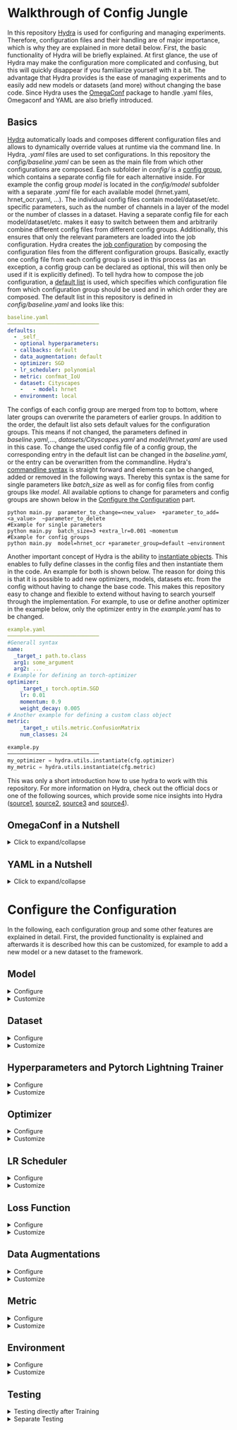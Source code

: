 # Walkthrough of Config Jungle

In this repository [Hydra](https://hydra.cc/) is used for configuring and managing experiments.
Therefore, configuration files and their handling are of major importance, which is why they are explained in more detail below.
First, the basic functionality of Hydra will be briefly explained. 
At first glance, the use of Hydra may make the configuration more complicated and confusing, but this will quickly disappear if you familiarize yourself with it a bit.
The advantage that Hydra provides is the ease of managing experiments and to easily add new models or datasets (and more) without changing the base code.
Since Hydra uses the [OmegaConf](https://omegaconf.readthedocs.io/en/2.1_branch/) package to handle .yaml files, Omegaconf and YAML are also briefly introduced.

## Basics

[Hydra](https://hydra.cc/) automatically loads and composes different configuration files and allows to dynamically override values at runtime via the command line.
In Hydra, *.yaml* files are used to set configurations. 
In this repository the *config/baseline.yaml* can be seen as the main file from which other configurations are composed.
Each subfolder in *config/* is a [config group](https://hydra.cc/docs/tutorials/basic/your_first_app/config_groups/), which contains a separate config file for each alternative inside.
For example the config group *model* is located in the *config/model* subfolder with a separate *.yaml* file for each available model (hrnet.yaml, hrnet_ocr.yaml, ...).
The individual config files contain model/dataset/etc. specific parameters, such as the number of channels in a layer of the model or the number of classes in a dataset.
Having a separate config file for each model/dataset/etc. makes it easy to switch between them and arbitrarily combine different config files from different config groups.
Additionally, this ensures that only the relevant parameters are loaded into the job configuration.
Hydra creates the [job configuration](https://hydra.cc/docs/1.0/configure_hydra/job/) by composing the configuration files from the different configuration groups.
Basically, exactly one config file from each config group is used in this process 
(as an exception, a config group can be declared as optional, this will then only be used if it is explicitly defined).
To tell hydra how to compose the job configuration, a [default list](https://hydra.cc/docs/tutorials/basic/your_first_app/defaults/) is used, which specifies which configuration file from which configuration group should be used and in which order they are composed.
The default list in this repository is defined in *config/baseline.yaml* and looks like this:
````yaml
baseline.yaml
─────────────────────────────
defaults:
  - _self_
  - optional hyperparameters:
  - callbacks: default
  - data_augmentation: default
  - optimizer: SGD
  - lr_scheduler: polynomial
  - metric: confmat_IoU
  - dataset: Cityscapes
    -   - model: hrnet
  - environment: local
````
The configs of each config group are merged from top to bottom, where later groups can overwrite the parameters of earlier groups.
In addition to the order, the default list also sets default values for the configuration groups.
This means if not changed, the parameters defined in *baseline.yaml*,..., *datasets/Cityscapes.yaml* and *model/hrnet.yaml* are used in this case.
To change the used config file of a config group, the corresponding entry in the default list can be changed in the *baseline.yaml*, or the entry can be overwritten from the commandline.
Hydra's [commandline syntax](https://hydra.cc/docs/advanced/override_grammar/basic/#working-with-your-shell) is straight forward and elements can be changed, added or removed in the following ways.
Thereby this syntax is the same for single parameters like *batch_size* as well as for config files from config groups like *model*.
All available options to change for parameters and config groups are shown below in the [Configure the Configuration](#configure-the-configuration) part.
````shell
python main.py  parameter_to_change=<new_value>  +parameter_to_add=<a_value>  ~parameter_to_delete
#Example for single parameters
python main.py  batch_size=3 +extra_lr=0.001 ~momentum
#Example for config groups
python main.py  model=hrnet_ocr +parameter_group=default ~environment   
````
Another important concept of Hydra is the ability to [instantiate objects](https://hydra.cc/docs/advanced/instantiate_objects/overview/).
This enables to fully define classes in the config files and then instantiate them in the code.
An example for both is shown below.
The reason for doing this is that it is possible to add new optimizers, models, datasets etc. from the config without having to change the base code.
This makes this repository easy to change and flexible to extend without having to search yourself through the implementation.
For example, to use or define another optimizer in the example below, only the optimizer entry in the *example.yaml* has to be changed.
````yaml
example.yaml
─────────────────────────────
#Generall syntax
name:
  _target_: path.to.class
  arg1: some_argument
  arg2: ...
# Example for defining an torch-optimizer
optimizer:
    _target_: torch.optim.SGD
    lr: 0.01
    momentum: 0.9
    weight_decay: 0.005
# Another example for defining a custom class object
metric:
    _target_: utils.metric.ConfusionMatrix
    num_classes: 24
````

````py
example.py
─────────────────────────────
my_optimizer = hydra.utils.instantiate(cfg.optimizer)
my_metric = hydra.utils.instantiate(cfg.metric)
````

This was only a short introduction how to use hydra to work with this repository.
For more information on Hydra, check out the official docs or one of the following sources, which provide some nice insights into Hydra
([source1](https://github.com/lkhphuc/lightning-hydra-template),
[source2](https://www.sscardapane.it/tutorials/hydra-tutorial/),
[source3](https://towardsdatascience.com/complete-tutorial-on-how-to-use-hydra-in-machine-learning-projects-1c00efcc5b9b) and 
[source4](https://github.com/ashleve/lightning-hydra-template)).

## OmegaConf in a Nutshell

<details><summary>Click to expand/collapse</summary>
<p>

Hydra uses the package [OmegaConf](https://omegaconf.readthedocs.io/en/2.1_branch/) to handle *.yaml* files.
OnegaConf gives a lot of possibilities to work with *.yaml* files, but since hydra manages this for you in the background you do not need much of it for a basic use.
If you need further functionality, for example if you manually want to load or save files look 
at the official [OmegaConf docs](https://omegaconf.readthedocs.io/en/2.1_branch/).
The [**Access and Manipulation**](https://omegaconf.readthedocs.io/en/latest/usage.html#access-and-manipulation) of the cfg in python is straight forward:
````yaml
example.yaml
─────────────────────────────
Parameters:
  lr: 0.01
  epochs: 100
  whatever: 
  - 42
  - ...
````
````python3
main.py
─────────────────────────────
from omegaconf import OmegaConf
...
#For the example load the cfg manually, which is normally done automatically by hydra
cfg = OmegaConf.load("example.yaml") 

#Access over object and dictionary style
lr = cfg.Parameters.lr
lr = cfg["Parameters"]["lr"]

#Manipulation in the same way
cfg.Parameters.epochs = 300
cfg["Parameters"]["epochs"] = 300

#The same goes for accessing lists
x = cfg.Parameters.whatever[0]
````
[**Variable interpolation**](https://omegaconf.readthedocs.io/en/latest/usage.html#variable-interpolation) is another important concept of Hydra and Omegaconf.
When defining config files the situation will occur that variables from other config files are needed.
For example for defining the last layer of a model, the number of classes, which is defined in the specific dataset configs, may be needed.
Therefore, variable interpolation is used, which can be seen as a link to a position in the config, that is resolved at runtime.
Therefore, the variable is resolved from the dataset which used the current job and no conflicts occur between different dataset configs and the model config.
Variable interpolation is done with the following syntax:``${path.to.another.node.in.the.config}``.
and in that case the value will be the value of that node.
````yaml
dataset/a_dataset.yaml
─────────────────────────────
#@package _global_
...
dataset:
  num_classes: 24
````
````yaml
model/a_model.yaml
─────────────────────────────
#@package _global_
...
num_output_classes: ${dataset.number_classes}      #num_output_classes will have the value 24 at runtime
````
</p>
</details>

## YAML in a Nutshell

<details><summary>Click to expand/collapse</summary>
<p>

This is only a short introduction to YAML and only shows its basic syntax. This should be enough for defining your own yaml files, but if you need more information they can be found [here](https://docs.ansible.com/ansible/latest/reference_appendices/YAMLSyntax.html) for example.
The following examples are for Yaml in combination with OmegaConf and may not work for yaml alone.

Some  **Basic Assignments** are shown here:
````yaml
example.yaml
─────────────────────────────
#Comments in yaml
number: 10                   # Simple value, works for int and float.
string: Text|"Text"          # Strings, Quotation marks are not necessarily required.
empty: None| |Empty|Null
explicit_Type: !!float 1     # Explicitly defined type. works as well for other types like str etc.
missing_vale: ???            # Missing required value. The  has to be given e.g. from the commandline.
optional opt_value:          # Optional Value. Can be empty or ???, and will only be considered if it has a value.
value2: ${number}            # Value interpolation (takes the value of attribute number, in this case 10). $ indicates reference and {} is required.
value3: "myvalue ${number}"  # String interpolation, same as value interpolation just with string output.
booleans: on|off|yes|no|true|false|True|False|TRUE|FALSE    #multiple possibilities to define boolean values.
````
**List** are defined in the following way:
````yaml
alist:
- elem1                      # Elements need to be on the same indentation level
- elem2                      # There needs to be a space between dash and element
- ...
samelist: [elem1, elem2, ...]               # The same list can also be defined with this syntax
````
**Dictionaries** are defined in the following way:
````yaml
adict:
  key1: val1                    # Keys must be indented
  key2: val2                    # There has to be a space between colon and value
  ...                           # Each key may occur at most once
samedict: {key1: val1, key2: val2, ...}     # The same dict can also be defined with this syntax
````
For more complex files you will end up with lists of dictionaries and dictionaries of list and mixtures of both. But basically that's it!

</p>
</details>

# Configure the Configuration

In the following, each configuration group and some other features are explained in detail.
First, the provided functionality is explained and afterwards it is described how this can be customized, for example to add a new model or a new dataset to the framework.

## Model

<details><summary>Configure</summary>
<p>

Currently, the following models are supported, and they can be selected as shown below. By default hrnet is used.
- **hrnet**: [High-Resolution Network (HRNet)](https://arxiv.org/pdf/1904.04514.pdf). Segmentation model with a single output.
- **hrnet_ocr**: [Object-Contextual Representations (OCR)](https://arxiv.org/pdf/1909.11065.pdf). 
A HRNet backbone with an OCR head. 
The model has two outputs, a primary and an auxiliary one.
- **hrnet_ocr_aspp**: Additionally including an ASPP module into the ORC model. Again the model has two outputs.
- **hrnet_ocr_ms**: [Hierarchical Multiscale Attention Network](https://arxiv.org/pdf/2005.10821.pdf). Extends ORC with multiscale and attention. 
The model has 4 outputs: primary, auxiliary, high_scale_prediction, low_scale_prediction
  - ``MODEL.MSCALE_INFERENCE`` is used to enable/disable the use of multiple scales (only during inference and validation), which is False by default.
  - ``MODEL.N_SCALES`` defines the scales which are used during *MSCALE_INFERENCE*, by default *= [0.5, 1.0, 2.0]*
```shell
python main.py model=hrnet
python main.py model=hrnet_ocr
python main.py model=hrnet_ocr_aspp
python main.py model=hrnet_ocr_ms
python main.py model=hrnet_ocr_ms MODEL.MSCALE_INFERENCE=True MODEL.N_SCALES=[0.75, 1., 1.25]
```
Besides the selection of the models other parameters are provided and can be enabled/disabled as shown below.
- **MODEL.PRETRAINED**: Indicate if pretrained weights  should be used (True by default).
- **MODEL.INIT_WEIGHTS**: Indicate if weights should be Initialized from a normal distribution. (False by default).

````shell 
python main.py MODEL.PRETRAINED=False MODEL.INIT_WEIGHTS=True
````
There is also the possibility to select between different **pretrained weights**.
ImageNet, PaddleClass and Mapillary pretrained weights are provided.
Consider that *MODEL.PRETRAINED* need to be True.
By default, ImageNet weights are used and they can be changed by:
````shell 
python main.py MODEL.pretrained_on=ImageNet
python main.py MODEL.pretrained_on=Paddle
python main.py MODEL.pretrained_on=Mapillary
````

</p>
 </details>

<details><summary>Customize</summary>
<p>

Defining a custom model is done in two steps, first defining your custom pytorch model and afterwards setting up its config file.
1. **Defining your Pytorch Model**, thereby the following thinks have to be considered:
   - optional: Put your *model file* in the *models/* folder to keep things tidy
   - **Model Output**: Your model should **return a dict** which contain all the models outputs. The naming can be arbitrary.
   For example if you have one output return as follows: ``return {"out": model_prediction}``. If you have multiple output to it analogues:
``return {"main": model_prediction, "aux": aux_out}``.
It should be noted that the **order of the outputs is relevant**. Only the first output is used for updating the metric during validation.
Further the order of the outputs should match the order of your losses in *lossfunction* and the weights in *lossweights*.(see [Lossfunction](#loss-function) for more details on that)
   
2. **Setting up your model config**
   - Create a *custom_model.yaml* file in *config/model/*. For the content of the *.yaml* file adopt the following dummy.
   you can 
````yaml 
#@package _global_
### model is used to initialize your custom model, 
### _target_: should point to your model class or a getter function which returns your model
### afterwards you can handle your custom input arguments which are used to initialize the model
model:
   _target_: models.my_model.get_model     #if you want to use a getter function to load weights or initialize you model
   #_target_: models.my_model.Model        #if you want to load the Model directly
   num_classes:  ${DATASET.NUM_CLASSES}    # Example arguments, for example the number of classes
   pretrained: ${MODEL.PRETRAINED}         # of if pretrained weights should be used
   arg1: ...
### MODEL IS USED TO STORE INFORMATION WHICH ARE NEEDED FOR YOUR MODEL
MODEL:
  #REQUIRED MODEL ARGUMENTS
  NAME: MyModel            #Name of the model is needed for logging
  #YOUR ARGUMENTS, FOR EXAMPLE SOMETHINNK LIKE THAT
  PRETRAINED: True         # you could want a parameter to indicate if pretrained weights should be used or not 
  PRETRAINED_WEIGHTS: /pretrained/weights.pth  # give the path to the weights      
````

</p>
</details>

## Dataset

<details><summary>Configure</summary>
<p>

Currently, the following datasets are supported, and they can be selected as shown below. By default, the cityscapes dataset is used.
- **Cityscapes**: [Cityscapes dataset](https://www.cityscapes-dataset.com/) with using fine annotated images. Contains 19 classes and 2.975 training and 500 validation images.
- **Cityscapes_coarse**: [Cityscapes dataset](https://www.cityscapes-dataset.com/) with using coarse annotated training images. Contains 19 classes and ~20.000 training images. 
For validation the 500 fine annotated images from Cityscape are used.
- **Cityscapes_fine_coarse**: [Cityscapes dataset](https://www.cityscapes-dataset.com/) with using coarse and fine annotated training images. Contains 19 classes and ~23.000 training images. 
For validation the 500 fine annotated images from Cityscape are used.
- **VOC2010_Context**: [PASCAL Context](https://cs.stanford.edu/~roozbeh/pascal-context/) dataset, which is an extension for the [PASCAL VOC2010 dataset](http://host.robots.ox.ac.uk/pascal/VOC/voc2010/) and contains additional segmentation masks. 
It contains 5.105 training and 4.998 validation images.
This dataset contains 59 classes. For the 60 class setting see below. 
- **VOC2010_Context_60**: The **VOC2010_Context** dataset with an additional background class, resulting in a total of 60 classes.

```shell
python main.py dataset=Cityscapes
python main.py dataset=Cityscapes_coarse
python main.py dataset=Cityscapes_fine_coarse
python main.py dataset=VOC2010_Context
python main.py dataset=VOC2010_Context_60
```
</p>
 </details>


<details><summary>Customize</summary>
<p>

Defining a custom dataset is done in two steps, first defining your custom pytorch dataset and afterwards setting up its config file.
1. **Defining your pytorch Dataset**, thereby consider that the following structure is required (mainly pytorch basic) and see the dummy below:
   - \__init__(self, custom_args, split, transforms):
     - *custom_args*: your custom input arguments (for example data_root etc.). They will be given to your dataset from the config file (see below).
     - *split*: one of the following strings: \["train","val","test"]. To define if train, validation or test set should be returned.
     - *transforms*: Albumentations transformations
   - \__getitem__(self, idx):
     - getting some index and should the output should look similar to: *return img, mask* 
     - with ````img.shape = [c, height, width]```` and ````mask.shape = [height, width]````, where *c* is the number of channels. For example *c=3* if you use RGB data.
   - \__len(self)__:
     - return the number of samples in your dataset, something like: *return len(self.img_files)*
   ````py
   class Custom_dataset(torch.utils.data.Dataset):
    def __init__(self,root,split,transforms):
        # get your data for the corresponding split
        if split=="train":
             self.imgs = ...
             self.masks = ...
        if split=="val" or split=="test":       #if you have dont have a test set use the validation set
             self.imgs = ...
             self.masks = ...
        
        #save the transformations
        self.transforms=transforms

    def __getitem__(self, idx):
        # reading images and masks as numpy arrays
        img =cv2.imread(self.imgs[idx])
        img = cv2.cvtColor(img, cv2.COLOR_BGR2RGB)  # cv2 reads images in BGR order

        mask=cv2.imread(self.masks[idx],-1)

        # thats how you apply Albumentations transformations
        transformed = self.transforms(image=img, mask=mask)
        img = transformed['image']
        mask = transformed['mask']
        
        return img, mask.long()

    def __len__(self):
        return len(self.imgs)
   ````
2. **Setting up your dataset config** 
   - Create a *custom_dataset.yaml* file in *config/datasets/*. For the content of the *.yaml* file adopt the following dummy:
   
   ````yaml 
   #@package _global_
   ### dataset is used to initialize your custom dataset, 
   ### _target_: should point to your dataset class
   ### afterwards you can handle your custom input arguments which are used to initialize the dataset
   dataset:
     _target_: datasets.MyDataset.Custom_dataset 
     root: /home/.../Datasets/my_dataset     #the root to the data as an example input
     #root: ${path.my_dataset}               #the root if defined in config/environment/used_env.yaml
     input1: ...                    #All your other input arguments
     input2: ...
   ### DATASET is used to store information about the dataset which are needed during training
   DATASET:
     ## REQUIRED DATASER ARGUMENTS
     NAME:            #Used for the logging directory
     NUM_CLASSES:     #Needed for defining the model and the metrics
     IGNORE_INDEX:    #Needed for the loss function, if no ignore indes set to 255 or another number which do no occur in your dataset 
     ## OPTIONAL, BUT NEEDED IF WEIGHTED LOSSFUNCTIONS ARE USED
     CLASS_WEIGHTS: [ 0.9, 1.1, ...]                #should be standardized for using wRMI (mean=1)
     ##OPTIONAL, CAN BE USED FOR NICER FOR LOGGING 
     CLASS_LABELS:
        - class1
        - class2 ...
   ````

</p>
</details>

## Hyperparameters and Pytorch Lightning Trainer

<details><summary>Configure</summary>
<p>

#### Hyperparameters
The following hyperparameters are supported and can be changed in the *baseline.yaml* directly or can be overwritten from the command line as shown below. 
 - **epochs:** number of epochs for training.
 - **batch_size:** defines the batch size during training (per GPU). 
 - **val_batch_size:** defines the batch size during validation and testing (also per GPU). Is set to batch_size if not specified.
 - **num_workers:** number of workers for the dataloaders.
 - **lr:** initial learning rate for training.
 ```` shell
 python main.py epochs=100 batch_size=7 val_batch_size=3 num_workers=4 lr=0.001
  ```` 
#### Pytorch Lightning Trainer
Since Pytorch Lightning is used as training framework, with the trainer class as central unit, 
some additional parameters can be defined by passing them to the Pytorch Lightning Trainer.
The *pl_trainer* entry in the baseline.yaml is used for this purpose.
By default, this looks like the following and arguments can be overwritten/added/removed as shown below:

```` yaml
baseline.yaml
------------------
pl_trainer:                     # parameters for the pytorch lightning trainer
  max_epochs: ${epochs}         # parsing the number of epochs which is defined as a hyperparameter
  gpus: -1                      # defining the used GPUs - in this case using all available GPUs
  precision: 16                 # using Mixed Precision
  sync_batchnorm: True          # using synchronized batch normalization for multi gpu training
  benchmark: True               # using benchmark for faster training
````
````shell
#Overwriting
python main.py pl_trainer.precision=32 pl_trainer.benchmark=false
#Adding
python main.py +fast_dev_run=True +pl_trainer.reload_dataloaders_every_n_epochs=2 
#Removing
python main.py ~pl_trainer.precision 
````
A full list of all available options of the Pytorch Lightning Trainer class can be seen in the [Lightning docs](https://pytorch-lightning.readthedocs.io/en/stable/common/trainer.html#trainer-class-api). \
Some arguments are defined inside the code and can't be overwritten from the config file. 
These parameters are not intended to be changed, if you still want to adapt them you can do this in *main.py* in the *training_loop* function.
The effected parameters are:
- *callbacks*: callbacks are defined in *config/callbacks*, so add your callbacks there
- *logger*: tb_logger is used by default
- *strategy*: ddp if multiple gpus are used, else None

</p>
</details>

<details><summary>Customize</summary>
<p>

Hyperparameters can be added or changed in *baseline.yaml* or from the commandline.
For different experiments, a group of parameters may need to be adjusted at once.
To not have to change them manually each time there is an optional *hyperparameters* config group to easily switch between different hyperparameter settings.
Create *hyperparameters/my_hparams.yaml* and insert all parameters that differ from the baseline into it.
A dummy and how this can be used it shown below:

````yaml
config/hyperparameters/my_hparams.yaml
─────────────────────────────
# @package _global_
batch_size: 6
val_batch_size: 4
epochs: 175
lossfunction: RMI
...
#Also fo Pytorch Lightning Trainer Arguments
pl_trainer:                                
  precision: 32           
  sync_batchnorm: False            
  ...               
````

````shell
python main hyperparameters=my_hparams
````

</p>
</details>

## Optimizer

<details><summary>Configure</summary>
<p>

Currently [Stochastic Gradient Descent (SGD)](https://pytorch.org/docs/stable/generated/torch.optim.SGD.html) is the only supported optimizer.
SGD can be adapted by changing the following parameters in the *baseline.yaml* of from the command line. 
Since the pytorch implementation of SGD is used also other parameters of the SGB class, like nesterov, can be passed:
 - **weight_decay:** default = 0.0005
 - **momentum:** default = 0.9
````shell
python main weight_decay=0.0001 momentum=0.8 +optimizer.nesterov=True
````

</p>
</details>

<details><summary>Customize</summary>
<p>

To add a custom optimizer create a *my_optimizer.yaml* file in *config/optimizer/*.
A dummy and how this can be used it shown below. 
Besides the arguments which are defined in the config the optimizer will be also initialized with the model parameters in the following way:
``optimizer=hydra.utils.instantiate(self.config.optimizer,self.parameters())``

`````yaml
config/optimizer/my_optimizer.yaml
─────────────────────────────
_target_: path.to.my.optimizer.class      #for example torch.optim.SGD
lr: ${lr}
arg1: custom_args 
arg2: ...
`````

````shell
python main optimizer=my_optimizer
````

</p>
</details>

## LR Scheduler

<details><summary>Configure</summary>
<p>

Currentyl the following schedulers are supported and can be used as shown below.
By default the polynomial scheduler is used (stepwise):
   - polynomial: Polynomial lr scheduler over the number of steps: *(1-current_step/max_step)^0.9*
   - polynomial_epoch: Polynomial lr scheduler over number of epochs: *(1-current_epoch/max_epoch)^0.9*

````shell
python main lr_scheduler=polynomial
python main lr_scheduler=polynomial_epoch
````

</p>
</details>

<details><summary>Customize</summary>
<p>


To add a custom lr_scheduler create a *my_scheduler.yaml* file in *config/lr_scheduler/*.
A dummy and how this can be used it shown below. 
Besides the arguments which are defined in the config, the lr scheduler will be also initialized with the optimizer, in the following way:
``scheduler=hydra.utils.instantiate(self.config.lr_scheduler.scheduler,
                                                                 optimizer=self.optimizer,
                                                                 max_steps=max_steps)``
As you can see also the maximum number of steps is given to the scheduler since this can only be calculated during runtime.
Even if you do not want to use this information make sure to catch the input argument.

`````yaml
config/lr_scheduler/my_scheduler.yaml
─────────────────────────────
interval: step #or epoch    # when the scheduler should be called, at each step of each epoch
frequency: 1                # how often should it be called, in most cases this should be 1
monitor: metric_to_track    # parameter for pytorch lightning to log the lr
scheduler:                  #defining the actuel scheduler class
    _target_: path.to.my.scheduler.class    # path to your scheduler
    arg1: custom_args       # arguments for the scheduler
    arg2: ...           
`````

````shell
python main lr_scheduler=my_scheduler
````

</p>
</details>

## Loss Function

<details><summary>Configure</summary>
<p>

There are two parameters to define the functionality of the loss function. 
The *lossfunction* parameter is used to define one or multiple loss functions.
The *lossweights* parameter is used to weight the different losss functions.
Both are explained in more detail in the following and can be overwritten from the commandline as shown below:
 - **lossfunction:** defines the loss function to be used and can be set by: ``lossfunction="CE"`` for using Cross Entropy Loss.
If the model has multiple outputs a list of loss functions can be passed, where the order inside the list corresponds to the order of the model outputs.
For example: ``lossfunction=["RMI","CE"]`` if the RMI loss should be used for the primary model output and Cross Entropy for the secondary output. 
The following losses are supported and can be selected by using the corresponding name/abbreviation:
   - **CE**: [Cross Entropy Loss](https://pytorch.org/docs/1.9.1/generated/torch.nn.CrossEntropyLoss.html)
   - **wCE**: CE with using weighting of classes
   - **RMI**: [Region Mutual Information Loss for Semantic Segmentation](https://arxiv.org/pdf/1910.12037.pdf)
   - **wRMI**: slightly adopted RMI with using weighting of classes
   - **DC**: Dice Loss
   - **DC_CE**: Combination of Dice and Cross Entropy Loss
   - **TOPK**: TOPK loss
   - **TOPK_CE**: Combination of TOPK and Cross Entropy Loss
 - **lossweight**: In the case of multiple losses, it may be useful to weight the losses differently.
Therefore pass a list of weights where the length correspond to the number of losses/model outputs. 
For two outputs this can be done in the following way: ``lossweight=[1, 0.4]`` to weight the primary loss by 1 while the second output is weighted less with 0.4.
If not specified no weighting is done.
By default ``lossweight=[1, 0.4, 0.05, 0.05]`` is used.
```shell
python main.py lossfunction=wCE lossweight=1                    #For one output like for HRNet
python main.py lossfunction=[RMI, CE] lossweight=[1,0.4]          #Two outputs like OCR and OCR+ASPP
python main.py lossfunction=[wRMI, wCE, wCE, wCE] lossweight=[1, 0.5, 0.1, 0.05]  #Four outputs like OCR+MS
```
Consider the number of outputs of each model for **defining the correct number of losses in the right order**. 
If the number of given loss functions/lossweights is higher than the number of model outputs that's no problem and only the first corresponding lossfunctions/lossweights are used.
For the supported models the number of outputs looks like this:
- hrnet:  1 output
- hrnet_ocr: 2 outputs *[primary, auxiliary]*
- hrnet_ocr_aspp: 2 outputs *[primary, auxiliary]*
- hrnet_ocr_ms: 4 outputs *[primary, auxiliary, high_scale_prediction, low_scale_prediction]*

</p>
 </details>


<details><summary>Customize</summary>
<p>

The loss function in defined using the *get_loss_function_from_cfg* function in *utils/lossfunction*.
Inside the function your have access to everything what is defined in the cfg.
To add a custom loss function just add the following onto the bottom of the function:
````py 
elif LOSSFUNCTION == "MYLOSS":
        ...                  #do whatever you need
        loss_function = MyLoss(...)
````
The loss function will be called in the following way:
````lossfunction(y_pred, y_gt) ```` with ````y_pred.shape = [batch_size, num_classes, height, width] ```` and ````y_gt.shape = [batch_size, height, width]````.
If you need the data in another format you can use for example *lambda functions* (look at the definition of "DC_CE" loss in the get_loss_function_from_cfg).

</p>
</details>

## Data Augmentations

<details><summary>Configure</summary>
<p>

Some predefined data augmentation pipelines are provided (see in the *conifg/data_augmentation/* folder). 
For the provided datasets the augmentation with the corresponding name is used by default.
The data augmentations can be selected by the following command.
````shell
python main.py data_augmentation=VOC2010_Context
python main.py data_augmentation=Custom_augmentation
````

</p>
</details>

<details><summary>Customize</summary>
<p>

For Data Augmentation the [Albumentations](https://albumentations.ai/docs/) package is used.
A short introduction to use Albumentations for semantic segmentation is give [here](https://albumentations.ai/docs/getting_started/mask_augmentation/) 
and an overview about all transformations which are supported by Albumentations is given [here](https://albumentations.ai/docs/getting_started/transforms_and_targets/).
Thereby this repository provides a simple API for defining data augmentations.
To define custom data augmentations adopt the following example and put it into *config/data_augmentations/custom_augmentation.yaml*.
Train and Test transformations are defined separately using *AUGMENTATIONS.TEST* and *AUGMENTATIONS.TRAIN* (see example).
Thereby different Albumentations transformations are listed in list format, while there parameters are given as dicts.
Some transformations like *Compose()* or *OneOf()* need other transformations as input.
Therefore, recursively define these transformations in the *transforms* parameter of the outer transformation(Compose, OneOf, ...) like it can be seen in the example.
Consider that only [Albumentations transformations](https://albumentations.ai/docs/getting_started/transforms_and_targets/) are supported.
Typically, an Albumentation transformation pipeline consists of an outer *Compose* containing the list of all operations and the last operation is a *ToTensorV2*.

````yaml
config/data_augmentations/custom_augmentation.yaml
─────────────────────────────
#@package _global_
AUGMENTATIONS:
  VALIDATION:
    - Compose:
        transforms:
           - Normalize:
              mean: [ 0.485, 0.456, 0.406 ]
              std: [ 0.229, 0.224, 0.225 ]
           - ToTensorV2:
  TEST: ${AUGMENTATIONS.VALIDATION}  #WHEN SAME AUGMENTATIONS ARE USED FOR TESTING AND VALIDATION
                                     #OTHERWISE DEFINE THEM LIKE VALIDATION AND TRAIN
  TRAIN:
    - Compose:
        transforms:
          # Dummy structure
          - Albumentations_transformation:
              parameter1: ...
              parameter2: ...
              ...
          #some example transformations
          - RandomCrop:
              height: 512
              width: 1024
          #Nested Transformation
          - OneOf:
              transforms:
                - HorizontalFlip:
                    p: 0.5
          -  ...    # put other transformations here
          - Normalize:
              mean: [ 0.485, 0.456, 0.406 ]
              std: [ 0.229, 0.224, 0.225 ]
          - ToTensorV2:
````
However, for very complex data augmentation pipelines this API requires a high effort and is not suitable.
For this case you can define your augmentation pipeline with Albumentations and output the pipeline as dict or save it as .json. This dict (or the content of the .json file) can then be inserted under the argument FROM_DICT.
An example can be seen below and in the *data_augmentations/autoaugment_.yaml* files.

````yaml
TRAIN:
    FROM_DICT: {"__version__": "1.1.0", "transform": {"__class_fullname__": "Compose", "p": 1.0, "transforms": [{"__class_fullname__": "RandomCrop", "always_apply": false, "p": 1.0, ... ,{"__class_fullname__": "ToTensorV2", "always_apply": true, "p": 1.0, "transpose_mask": true}], "bbox_params": null, "keypoint_params": null, "additional_targets": {}}}
````
</p>
</details>

## Metric

<details><summary>Configure</summary>
<p>

Currently mean Intersection over Union (mean_IoU) is the default metric. 
This metric updates a confusion matrix and outputs a mean IoU (mIoU) at the end of each epoch.
If you additionally want to log the results for each class you can use mean_IoU_Class.
A binary Dice score is also provided.

````shell
python main.py metric=mean_IoU                  # mean intersection over union
python main.py metric=mean_IoU_Class            # mean intersection over union with logging IoU of each class
python main.py metric=binary_Dice               # binary Dice score
````

</p>
 </details>

<details><summary>Customize</summary>
<p>

For defining a new metric use the [torchmetric](https://torchmetrics.readthedocs.io/en/stable/pages/implement.html) package.
This makes the metric usable for multi-GPU training, a python dummy for such a metric can be seen below.
Thereby the *compute()* methode should return a tensor. 
If you want to log additional metrics you can return them as a dict as shown in the dummy
````py
from torchmetrics import Metric

class CustomMetric(Metric):
    def __init__(self,...):
        ...

    def update(self, gt, pred):                 #get the ground truth(gt) and the models prediction of each batch
        ...                                     #gt.shape= [batch_size, height, width]
                                                #pred.shape= [batch_size, num_classes, height, width]

    def compute(self):
        ...                                     # do your computations
        return metric_to_optimize               # return the metric which should be optimized
        #return metric_to_optimize, {"metric1":value,"metric2":value,...}    #if you want additional metrics to be logged return them 
                                                                             # in dict format as a second arguments
    
    #Optional if you want to save somethink (e.g. a confmat) 
    #If you dont want to save something you dont need this function
    def save(self, path, name=None):            #called if the current epoch gives the best results and during testing
        ...                             
````

After implementing the metric you have to set up the config of the metric.
Therefore create a *my_metric.yaml* in *config/metric/* and use the following dummy to define the metric

`````yaml
config/metric/my_metric.yaml
─────────────────────────────
#@package _global_
metric:
  _target_: utils.metric.my_metric          #lead to your metric
  num_classes: ${DATASET.NUM_CLASSES}       #give your arguments for initialization e.g. number of classes 
  args1: ...
METRIC:
  NAME: someName                            # Name of your metric for logginf, if not given the name will be set to "metric"
`````
````shell
python main.py metric=my_metric
````

</p>
</details>



## Environment

<details><summary>Configure</summary>
<p>

If you run code on different devices (e.g. on your local machine and a gpu-cluster) it can make sense to group all environment specific settings, e.g. paths or hyperparameters like the batch size, to enable easy switching between them. 
Different environments are stored in the *conifg/environment/* folder and can be used in the following way. 
To add you own environment look at the customization chapter. By default ``environment=local``.

````shell
python main.py environment=cluster
python main.py environment=local
````

</p>
 </details>

<details><summary>Customize</summary>
<p>

An environment config contains everything with is specific for the environment like paths or specific parameters but 
also to reach environment specific behaviour by for example enable/disable checkpoint saving or thr progressbar.
Since the environment config is merged into the baseline config at last, you can override all parameters from there.
For adding a new environment config create a *custom_env.yaml* file in *config/environment/* and adapt the following dummy: 

````yaml
config/envrironment/custom_env.yaml
─────────────────────────────
#@package _global_

#Output directory for logs and checkpoints
LOGDIR: logs/
#Paths to datasets
paths:
  cityscapes: /home/.../Datasets/cityscapes
  VOC2010_Context: /home/.../Datasets/VOC2010_Context
  other_datasets: ...
#Whatever you need
CUSTOM_PATH: ...  
Some_Parameter: ...
...
````
````shell
python main.py environment=custom_env
````

</p>
</details>

## Testing

<details><summary>Testing directly after Training</summary>
<p>

**Currently out ot use since problems occur together with multi gpu training**
**Instead use Separate Testing**

If your model has different behaviour during inference or testing than during training you may directly want to evaluate your model with this changed behaviour.
For example if you want multiscale testing or want to add a scale to MS OCR.
Put the following in somewhere in your config (for example into the model or dataset config).
Consider that a test dataset is needed, if you don't have one use can use the validation set instead.

````yaml
config/somewhere/xxx.yaml
─────────────────────────────
TESTING:
  TEST_AFTERWARDS: True       # This flag indicates if the model should be tested afterwards
  SCALES: [0.5, 0.75, 1.0, 1.25, 1.5, 1.75, 2.0]    #scales for multiscale testing, if not wanted delete the line
  FLIP: True                  # if flipping should be used during testing, delete the line if not wanted
  OVERRIDES:                  # Put arguments here which should be overriten in the config for testing
    val_batch_size: 1         # In this example the batch size should be 1 for testing
````
Multiscale testing and flipping is already supported, if your needed behaviour goes further, you can change the config for testing using the *OVERRIDES* argument.
Change the config there to meet your desires. 

</p>
 </details>

<details><summary>Separate Testing</summary>
<p>

If you have trained a model and want to test it with other settings or other data you can use the validation.py file.
The function expects a *--valdir* arguments which is the path to the experiment you want to test (dir to the folder which contains *checkpoints/*, *hydra/* etc.).
The config from this experiment is loaded and merged with *config/baseline.yaml* to define the testing configuration.
You can also use Hydras commandline syntax to change the config to your needs.
consider that if your config contains a TESTING (see *-Testing directly after Training-* above) entry the content of this is also merged into the config.
Multiscale testing and flipping are supported and you can use it in the following way from the commandline, or include it into your config file (see *-Testing directly after Training-* above).

`````shell
# pass a path and some arguments you want to change
python validation.py --valdir=<somepath>  arg_to_overrice=new_value ...
# how to use multiscale testing
python validation.py --valdir=<somepath> TESTING.SCALES=[0.5, ..., 2.0]  TESTING.FLIP=True
# example
python validation.py --valdir="/home/.../PASCALContext/hrnet/data_augmentations=PASCALContext_epochs=200/2022-01-18_16-05-09" environment=local TESTING.SCALES=[0.5, 0.75, 1.0, 1.25, 1.5, 1.75, 2.0]  TESTING.FLIP=True
`````

</p>
 </details>
